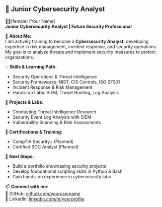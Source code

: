 ## 🔹 Junior Cybersecurity Analyst

👩‍💻(female) [Your Name]  
**Junior Cybersecurity Analyst | Future Security Professional**  

📌 **About Me:**  
I am actively training to become a **Cybersecurity Analyst**, developing expertise in risk management, incident response, 
and security operations. My goal is to analyze threats and implement security measures to protect organizations.

💡 **Skills & Learning Path:**  
- Security Operations & Threat Intelligence  
- Security Frameworks: NIST, CIS Controls, ISO 27001  
- Incident Response & Risk Management  
- Hands-on Labs: SIEM, Threat Hunting, Log Analysis  

📂 **Projects & Labs:**  
- Conducting Threat Intelligence Research  
- Security Event Log Analysis with SIEM  
- Vulnerability Scanning & Risk Assessments  

📜 **Certifications & Training:**  
- CompTIA Security+ (Planned)  
- Certified SOC Analyst (Planned)  

🚀 **Next Steps:**  
- Build a portfolio showcasing security projects  
- Develop foundational scripting skills in Python & Bash  
- Gain hands-on experience in cybersecurity labs  

📫 **Connect with me:**  
🔗 GitHub: [github.com/yourusername](https://github.com/yourusername)  
💼 LinkedIn: [linkedin.com/in/yourprofile](https://linkedin.com/in/yourprofile)  
```
